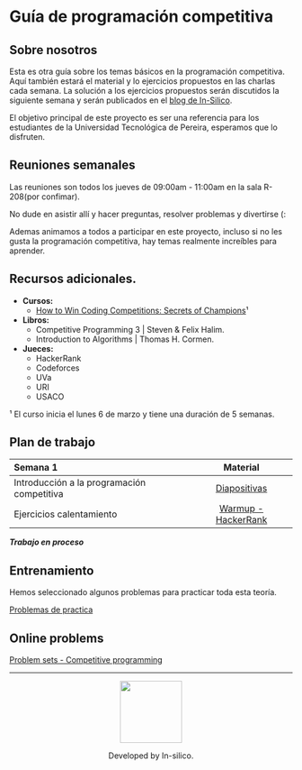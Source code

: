 # Guía de programación competitiva

## Sobre nosotros
Esta es otra guía sobre los temas básicos en la programación competitiva.
Aquí también estará el material y lo ejercicios propuestos en las charlas cada semana. La solución a los ejercicios propuestos serán discutidos la siguiente semana y serán publicados en el [blog de In-Silico](https://in-silico.github.io/blog/).

El objetivo principal de este proyecto es ser una referencia para los estudiantes de la Universidad Tecnológica de Pereira, esperamos que lo disfruten.

## Reuniones semanales
Las reuniones son todos los jueves de 09:00am - 11:00am en la sala R-208(por confimar).

No dude en asistir allí y hacer preguntas, resolver problemas y divertirse (:

Ademas animamos a todos a participar en este proyecto,
incluso si no les gusta la programación competitiva,
hay temas realmente increíbles para aprender.

## Recursos adicionales.

  - **Cursos:**
  	- [How to Win Coding Competitions: Secrets of Champions](https://www.edx.org/course/how-win-coding-competitions-secrets-itmox-i2cpx-0)¹
  - **Libros:**
  	- Competitive Programming 3 | Steven & Felix Halim.
  	- Introduction to Algorithms | Thomas H. Cormen.
  - **Jueces:**
  	- HackerRank
  	- Codeforces
  	- UVa
  	- URI
  	- USACO

¹ El curso inicia el lunes 6 de marzo y tiene una duración de 5 semanas.

## Plan de trabajo

Semana 1 | Material |
:-- | :--: |
Introducción a la programación competitiva |[Diapositivas](https://github.com/in-silico/cp-guideline/blob/master/Material/Semana-1/Introduccion.pdf)|
Ejercicios calentamiento | [Warmup - HackerRank](https://www.hackerrank.com/domains/algorithms/warmup) |

**_Trabajo en proceso_**


## Entrenamiento
Hemos seleccionado algunos problemas para practicar toda esta teoría.

[Problemas de practica](https://github.com/in-silico/cp-guideline/blob/master/Problems.md)

## Online problems

[Problem sets - Competitive programming](https://github.com/vhf/free-programming-books/blob/master/problem-sets-competitive-programming.md)

____
<a href="//github.com/in-silico" target="_blank"><p align="center"><img src="https://cloud.githubusercontent.com/assets/14989202/11768037/94347c26-a18e-11e5-84ad-a8554c9fe75d.png" width=110px></img></p></a>

<p align="center">Developed by In-silico.</p>
